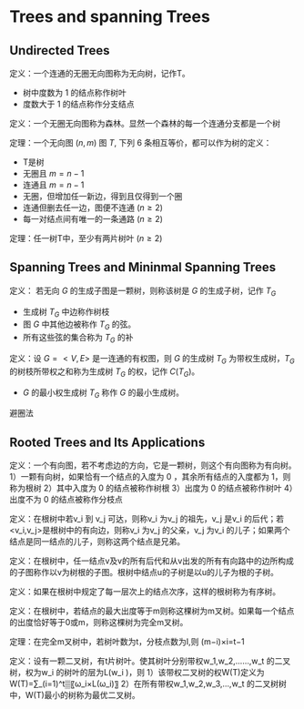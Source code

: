 # Trees and spanning Trees

## Undirected Trees

定义：一个连通的无圈无向图称为无向树，记作T。

- 树中度数为 1 的结点称作树叶
- 度数大于 1 的结点称作分支结点

定义：一个无圈无向图称为森林。显然一个森林的每一个连通分支都是一个树

定理：一个无向图 $(n,m)$ 图 $T$, 下列 6 条相互等价，都可以作为树的定义：

- T是树
- 无圈且 $m=n−1$
- 连通且 $m=n−1$
- 无圈，但增加任一新边，得到且仅得到一个圈
- 连通但删去任一边，图便不连通 $(n≥2)$
- 每一对结点间有唯一的一条通路 $(n≥2)$

定理：任一树T中，至少有两片树叶 $(n≥2)$

## Spanning Trees and Mininmal Spanning Trees

定义：
若无向 $G$ 的生成子图是一颗树，则称该树是 $G$ 的生成子树，记作 $T_G$ 

- 生成树 $T_G$ 中边称作树枝
- 图 $G$ 中其他边被称作 $T_G$ 的弦。
- 所有这些弦的集合称为 $T_G$ 的补

定义：设 $G=<V,E>$ 是一连通的有权图，则 $G$ 的生成树 $T_G$ 为带权生成树，$T_G$ 的树枝所带权之和称为生成树 $T_G$ 的权，记作 $C(T_G )$。

- $G$ 的最小权生成树 $T_G$ 称作 $G$ 的最小生成树。

避圈法

## Rooted Trees and Its Applications

定义：一个有向图，若不考虑边的方向，它是一颗树，则这个有向图称为有向树。
1）一颗有向树，如果恰有一个结点的入度为 0 ，其余所有结点的入度都为 1，则称为根树
2）其中入度为 0 的结点被称作树根
3）出度为 0 的结点被称作树叶
4）出度不为 0 的结点被称作分枝点

定义：在根树中若v_i  到 v_j 可达，则称v_i 为v_j 的祖先，v_j 是v_i 的后代；若<v_i,v_j>是根树中的有向边，则称v_i 为v_j 的父亲，v_j 为v_i 的儿子；如果两个结点是同一结点的儿子，则称这两个结点是兄弟。

定义：在根树中，任一结点v及v的所有后代和从v出发的所有有向路中的边所构成的子图称作以v为树根的子图。根树中结点u的子树是以u的儿子为根的子树。
 
定义：如果在根树中规定了每一层次上的结点次序，这样的根树称为有序树。

定义：在根树中，若结点的最大出度等于m则称这棵树为m叉树。如果每一个结点的出度恰好等于0或m，则称这棵树为完全m叉树。

定理：在完全m叉树中，若树叶数为t，分枝点数为I,则
(m−i)×i=t−1

定义：设有一颗二叉树，有t片树叶。使其树叶分别带权w_1,w_2,……,w_t 的二叉树，权为w_i 的树叶的层为L(w_i )，则
1）该带权二叉树的权W(T)定义为
W(T)=∑_(i=1)^t▒〖ω_i×L(ω_i)〗
2）在所有带权w_1,w_2,w_3,…,w_t 的二叉树树中，W(T)最小的树称为最优二叉树。
